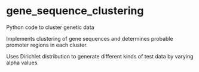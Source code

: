 # gene_sequence_clustering
Python code to cluster genetic data

Implements clustering of gene sequences and determines probable promoter regions in each cluster.

Uses Dirichlet distribution to generate different kinds of test data by varying alpha values.
